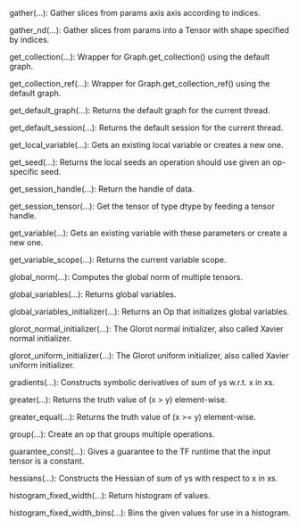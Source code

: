 gather(...): Gather slices from params axis axis according to indices.

gather_nd(...): Gather slices from params into a Tensor with shape specified by indices.

get_collection(...): Wrapper for Graph.get_collection() using the default graph.

get_collection_ref(...): Wrapper for Graph.get_collection_ref() using the default graph.

get_default_graph(...): Returns the default graph for the current thread.

get_default_session(...): Returns the default session for the current thread.

get_local_variable(...): Gets an existing local variable or creates a new one.

get_seed(...): Returns the local seeds an operation should use given an op-specific seed.

get_session_handle(...): Return the handle of data.

get_session_tensor(...): Get the tensor of type dtype by feeding a tensor handle.

get_variable(...): Gets an existing variable with these parameters or create a new one.

get_variable_scope(...): Returns the current variable scope.

global_norm(...): Computes the global norm of multiple tensors.

global_variables(...): Returns global variables.

global_variables_initializer(...): Returns an Op that initializes global variables.

glorot_normal_initializer(...): The Glorot normal initializer, also called Xavier normal initializer.

glorot_uniform_initializer(...): The Glorot uniform initializer, also called Xavier uniform initializer.

gradients(...): Constructs symbolic derivatives of sum of ys w.r.t. x in xs.

greater(...): Returns the truth value of (x > y) element-wise.

greater_equal(...): Returns the truth value of (x >= y) element-wise.

group(...): Create an op that groups multiple operations.

guarantee_const(...): Gives a guarantee to the TF runtime that the input tensor is a constant.

hessians(...): Constructs the Hessian of sum of ys with respect to x in xs.

histogram_fixed_width(...): Return histogram of values.

histogram_fixed_width_bins(...): Bins the given values for use in a histogram.
